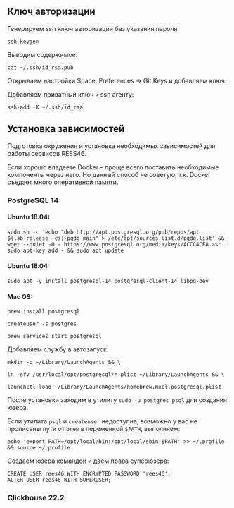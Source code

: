 ## Ключ авторизации

Генерируем ssh ключ авторизации без указания пароля:

```
ssh-keygen
```
Выводим содержимое:

```
cat ~/.ssh/id_rsa.pub
```
Открываем настройки Space: Preferences -> Git Keys и добавляем ключ.

Добавляем приватный ключ к ssh агенту:

```
ssh-add -K ~/.ssh/id_rsa
```

## Установка зависимостей

Подготовка окружения и установка необходимых зависимостей для работы сервисов REES46.

Если хорошо владеете Docker - проще всего поставить необходимые компоненты через него. Но данный способ не советую, т.к. Docker съедает много оперативной памяти.

### PostgreSQL 14

#### Ubuntu 18.04:

```
sudo sh -c 'echo "deb http://apt.postgresql.org/pub/repos/apt $(lsb_release -cs)-pgdg main" > /etc/apt/sources.list.d/pgdg.list' && wget --quiet -O - https://www.postgresql.org/media/keys/ACCC4CF8.asc | sudo apt-key add - && sudo apt update
```

#### Ubuntu 18.04:

```
sudo apt -y install postgresql-14 postgresql-client-14 libpq-dev
```

#### Mac OS:

```
brew install postgresql
```

```
createuser -s postgres
```

```
brew services start postgresql
```

Добавляем службу в автозапуск:

```
mkdir -p ~/Library/LaunchAgents && \
```

```
ln -sfv /usr/local/opt/postgresql/*.plist ~/Library/LaunchAgents && \
```

```
launchctl load ~/Library/LaunchAgents/homebrew.mxcl.postgresql.plist
```

После установки заходим в утилиту `sudo -u postgres psql` для создания юзера.

<aside class="notice">

Если утилита `psql` и `createuser` недоступна, возможно у вас не прописаны пути от `brew` в переменной `$PATH`, выполняем:

```
echo 'export PATH=/opt/local/bin:/opt/local/sbin:$PATH' >> ~/.profile && source ~/.profile
```

</aside>

Создаем юзера командой и даем права суперюзера:

```
CREATE USER rees46 WITH ENCRYPTED PASSWORD 'rees46';
ALTER USER rees46 WITH SUPERUSER;
```
### Clickhouse 22.2


